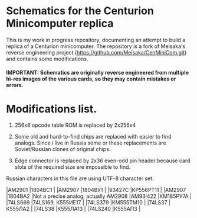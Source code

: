# Schematics for the Centurion Minicomputer replica

This is my work in progress repository, documenting an attempt to build a replica of a
Centurion minicomputer. The repository is a fork of Meisaka's reverse engineering project
(https://github.com/Meisaka/CenMiniCom.git) and contains some modifications.

#### IMPORTANT: Schematics are originally reverse engineered from multiple hi-res images of the various cards, so they may contain mistakes or errors.

# Modifications list.

1. 256x8 opcode table ROM is replaced by 2x256x4

2. Some old and hard-to-find chips are replaced with easier to find analogs.
Since i live in Russia some or these replacements are Soviet/Russian clones of
original chips.

3. Edge connector is replaced by 2x36 even-odd pin header because card slots of the required
size are impossible to find.

Russian characters in this file are using UTF-8 character set.

|AM2901		|1804ВС1		|
|AM2907		|1804ВУ1		|
|93427C		|КР556РТ11		|
|AM2907		|1804BA2		|Not a precise analog; actually AM2908
|AM93l422	|КМ185РУ7А		|
|74LS669	|74LS169, К555ИЕ17	|
|74LS379	|КМ555ТМ10		|
|74LS37		|К555ЛА2		|
|74LS38		|К555ЛА13		|
|74LS240	|К555АП3		|
